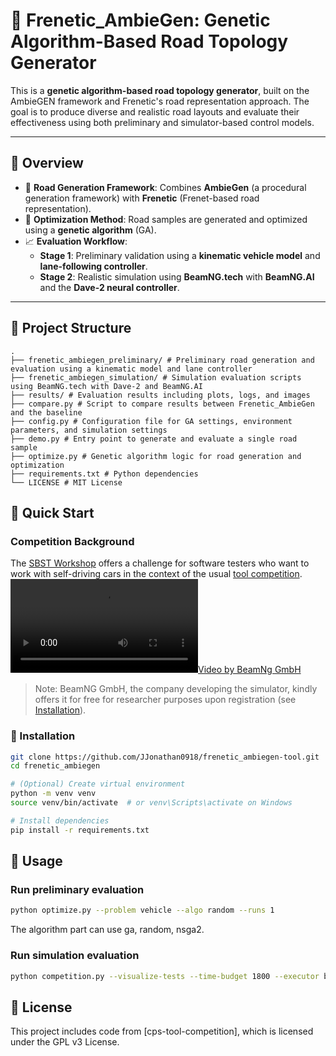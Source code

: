 # 🚗 Frenetic_AmbieGen: Genetic Algorithm-Based Road Topology Generator

This is a **genetic algorithm-based road topology generator**, built on the AmbieGEN framework and Frenetic's road representation approach. The goal is to produce diverse and realistic road layouts and evaluate their effectiveness using both preliminary and simulator-based control models.

---

## 🧠 Overview

- 🚧 **Road Generation Framework**: Combines **AmbieGen** (a procedural generation framework) with **Frenetic** (Frenet-based road representation).
- 🧬 **Optimization Method**: Road samples are generated and optimized using a **genetic algorithm** (GA).
- 📈 **Evaluation Workflow**:
  - **Stage 1**: Preliminary validation using a **kinematic vehicle model** and **lane-following controller**.
  - **Stage 2**: Realistic simulation using **BeamNG.tech** with **BeamNG.AI** and the **Dave-2 neural controller**.

---

## 📁 Project Structure

```
.
├── frenetic_ambiegen_preliminary/ # Preliminary road generation and evaluation using a kinematic model and lane controller
├── frenetic_ambiegen_simulation/ # Simulation evaluation scripts using BeamNG.tech with Dave-2 and BeamNG.AI
├── results/ # Evaluation results including plots, logs, and images
├── compare.py # Script to compare results between Frenetic_AmbieGen and the baseline
├── config.py # Configuration file for GA settings, environment parameters, and simulation settings
├── demo.py # Entry point to generate and evaluate a single road sample
├── optimize.py # Genetic algorithm logic for road generation and optimization
├── requirements.txt # Python dependencies
└── LICENSE # MIT License
```
## 🚀 Quick Start

### Competition Background

The [SBST Workshop](https://sbft24.github.io/) offers a challenge for software testers who want to work with self-driving cars in the context of the usual [tool competition](https://sbft24.github.io/tools/).
[![Video by BeamNg GmbH](https://user-images.githubusercontent.com/93574498/207164554-3f3d9478-3970-4c08-b1e3-2b656313ae33.webm)]([https://github.com/BeamNG/BeamNGpy/raw/master/media/steering.gif](https://user-images.githubusercontent.com/93574498/207164554-3f3d9478-3970-4c08-b1e3-2b656313ae33.webm))

>Note: BeamNG GmbH, the company developing the simulator, kindly offers it for free for researcher purposes upon registration (see [Installation](documentation/INSTALL.md)).

### 🔧 Installation

```bash
git clone https://github.com/JJonathan0918/frenetic_ambiegen-tool.git
cd frenetic_ambiegen

# (Optional) Create virtual environment
python -m venv venv
source venv/bin/activate  # or venv\Scripts\activate on Windows

# Install dependencies
pip install -r requirements.txt
```

## 🧪 Usage

### Run preliminary evaluation
```bash
python optimize.py --problem vehicle --algo random --runs 1
```
The algorithm part can use ga, random, nsga2.

### Run simulation evaluation

```bash
python competition.py --visualize-tests --time-budget 1800 --executor beamng --map-size 200 --module-name frenetic_ambiegen_formal.ambiegen_generator --class-name AmbieGenTestGenerator --beamng-home E:\BeamNG.tech.v0.26.2.0\BeamNG.tech.v0.26.2.0 --beamng-user E:\BeamNG.tech.v0.26.2.0_userpath
```

## 📜 License

This project includes code from [cps-tool-competition], which is licensed under the GPL v3 License.
